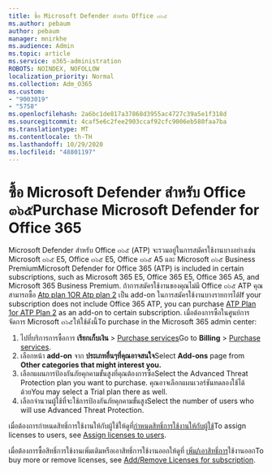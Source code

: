 ```yaml
---
title: ซื้อ Microsoft Defender สำหรับ Office ๓๖๕
ms.author: pebaum
author: pebaum
manager: mnirkhe
ms.audience: Admin
ms.topic: article
ms.service: o365-administration
ROBOTS: NOINDEX, NOFOLLOW
localization_priority: Normal
ms.collection: Adm_O365
ms.custom:
- "9003019"
- "5758"
ms.openlocfilehash: 2a6bc1de817a37868d3955ac4727c39a5e1f318d
ms.sourcegitcommit: 4caf5e6c2fee2903ccaf92cfc9006eb580faa7ba
ms.translationtype: MT
ms.contentlocale: th-TH
ms.lasthandoff: 10/29/2020
ms.locfileid: "48801197"
---
```

# <a name="purchase-microsoft-defender-for-office-365"></a><span data-ttu-id="597bc-102">ซื้อ Microsoft Defender สำหรับ Office ๓๖๕</span><span class="sxs-lookup"><span data-stu-id="597bc-102">Purchase Microsoft Defender for Office 365</span></span>

<span data-ttu-id="597bc-103">Microsoft Defender สำหรับ Office ๓๖๕ (ATP) จะรวมอยู่ในการสมัครใช้งานบางอย่างเช่น Microsoft ๓๖๕ E5, Office ๓๖๕ E5, Office ๓๖๕ A5 และ Microsoft ๓๖๕ Business Premium</span><span class="sxs-lookup"><span data-stu-id="597bc-103">Microsoft Defender for Office 365 (ATP) is included in certain subscriptions, such as Microsoft 365 E5, Office 365 E5, Office 365 A5, and Microsoft 365 Business Premium.</span></span> <span data-ttu-id="597bc-104">ถ้าการสมัครใช้งานของคุณไม่มี Office ๓๖๕ ATP คุณสามารถซื้อ [Atp plan 1OR Atp plan 2](https:/www.microsoft.com/microsoft-365/exchange/advance-threat-protection?market=um#office-ProductsCompare-785zwzq) เป็น add-on ในการสมัครใช้งานบางรายการได้</span><span class="sxs-lookup"><span data-stu-id="597bc-104">If your subscription does not include Office 365 ATP, you can purchase [ATP Plan 1or ATP Plan 2](https:/www.microsoft.com/microsoft-365/exchange/advance-threat-protection?market=um#office-ProductsCompare-785zwzq) as an add-on to certain subscription.</span></span> <span data-ttu-id="597bc-105">เมื่อต้องการซื้อในศูนย์การจัดการ Microsoft ๓๖๕ให้ใช้ดังนี้</span><span class="sxs-lookup"><span data-stu-id="597bc-105">To purchase in the Microsoft 365 admin center:</span></span>

1. <span data-ttu-id="597bc-106">ไปที่บริการการซื้อการ **เรียกเก็บเงิน**   >   [Purchase services](https://go.microsoft.com/fwlink/p/?linkid=868433)</span><span class="sxs-lookup"><span data-stu-id="597bc-106">Go to  **Billing**  >  [Purchase services](https://go.microsoft.com/fwlink/p/?linkid=868433).</span></span>
2. <span data-ttu-id="597bc-107">เลือกหน้า **add-on**  จาก **ประเภทอื่นๆที่คุณอาจสนใจ**</span><span class="sxs-lookup"><span data-stu-id="597bc-107">Select **Add-ons**  page from **Other categories that might interest you.**</span></span>
3. <span data-ttu-id="597bc-108">เลือกแผนการป้องกันภัยคุกคามขั้นสูงที่คุณต้องการซื้อ</span><span class="sxs-lookup"><span data-stu-id="597bc-108">Select the Advanced Threat Protection plan you want to purchase.</span></span> <span data-ttu-id="597bc-109">คุณอาจเลือกแผนเวอร์ชันทดลองใช้ได้ด้วย</span><span class="sxs-lookup"><span data-stu-id="597bc-109">You may select a Trial plan there as well.</span></span>
4. <span data-ttu-id="597bc-110">เลือกจำนวนผู้ใช้ที่จะใช้การป้องกันภัยคุกคามขั้นสูง</span><span class="sxs-lookup"><span data-stu-id="597bc-110">Select the number of users who will use Advanced Threat Protection.</span></span>

<span data-ttu-id="597bc-111">เมื่อต้องการกำหนดสิทธิ์การใช้งานให้กับผู้ใช้ให้ดูที่[กำหนดสิทธิ์การใช้งานให้กับผู้ใช้](https://docs.microsoft.com/microsoft-365/admin/manage/assign-licenses-to-users?view=o365-worldwide)</span><span class="sxs-lookup"><span data-stu-id="597bc-111">To assign licenses to users, see [Assign licenses to users](https://docs.microsoft.com/microsoft-365/admin/manage/assign-licenses-to-users?view=o365-worldwide).</span></span>

<span data-ttu-id="597bc-112">เมื่อต้องการซื้อสิทธิ์การใช้งานเพิ่มเติมหรือเอาสิทธิ์การใช้งานออกให้ดูที่ [เพิ่ม/เอาสิทธิ์การ](https://docs.microsoft.com/microsoft-365/commerce/licenses/buy-licenses?view=o365-worldwide#add-or-remove-licenses-for-your-business-subscription)ใช้งานออก</span><span class="sxs-lookup"><span data-stu-id="597bc-112">To buy more or remove licenses, see [Add/Remove Licenses for subscription](https://docs.microsoft.com/microsoft-365/commerce/licenses/buy-licenses?view=o365-worldwide#add-or-remove-licenses-for-your-business-subscription).</span></span>
